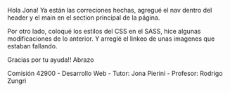 Hola Jona! Ya están las correciones hechas, agregué el nav dentro del header y el main en el section principal de la página.

Por otro lado, coloqué los estilos del CSS en el SASS, hice algunas modificaciones de lo anterior. Y arreglé el linkeo de unas imagenes que estaban fallando.

Gracias por tu ayuda!! Abrazo



Comisión 42900 - Desarrollo Web - Tutor: Jona Pierini - Profesor: Rodrigo Zungri